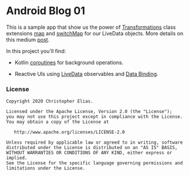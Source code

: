 # Android Blog 01

This is a sample app that show us the power of [Transformations] class extensions [map] and [switchMap] for our LiveData objects. More details on this medium [post].

In this project you'll find:

* Kotlin [coroutines] for background operations.

* Reactive UIs using [LiveData] observables and [Data Binding].

[Transformations]: https://developer.android.com/reference/androidx/lifecycle/Transformations
[map]: https://developer.android.com/reference/androidx/lifecycle/Transformations#map(androidx.lifecycle.LiveData%3CX%3E,%20androidx.arch.core.util.Function%3CX,%20Y%3E)
[SwitchMap]: https://developer.android.com/reference/androidx/lifecycle/Transformations#switchMap(androidx.lifecycle.LiveData%3CX%3E,%20androidx.arch.core.util.Function%3CX,%20androidx.lifecycle.LiveData%3CY%3E%3E)
[coroutines]: https://kotlinlang.org/docs/reference/coroutines-overview.html
[LiveData]: https://developer.android.com/reference/androidx/lifecycle/LiveData
[Data Binding]: https://developer.android.com/topic/libraries/data-binding
[post]: https://loop-ideas.com/home

### License


```
Copyright 2020 Christopher Elias.

Licensed under the Apache License, Version 2.0 (the "License");
you may not use this project except in compliance with the License.
You may obtain a copy of the License at

   http://www.apache.org/licenses/LICENSE-2.0

Unless required by applicable law or agreed to in writing, software
distributed under the License is distributed on an "AS IS" BASIS,
WITHOUT WARRANTIES OR CONDITIONS OF ANY KIND, either express or implied.
See the License for the specific language governing permissions and
limitations under the License.
```